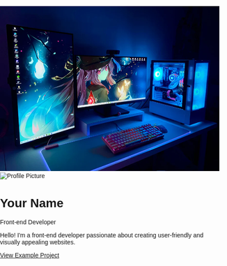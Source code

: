 <!DOCTYPE html>
<html lang="en">
<head>
<meta charset="UTF-8">
<meta name="viewport" content="width=device-width, initial-scale=1.0">
<title>Your Portfolio</title>
<style>
  body {
    margin: 0;
    padding: 0;
    font-family: Arial, sans-serif;
  }

  .container {
    position: relative;
    width: 100%;
    height: 100vh;
    overflow: hidden;
  }

  .background {
    position: absolute;
    top: 0;
    left: 0;
    width: 100%;
    height: 100%;
    z-index: -1;
    filter: blur(10px); /* Adjust the blur level as needed */
  }

  .content {
    position: absolute;
    top: 50%;
    left: 50%;
    transform: translate(-50%, -50%);
    background-color: rgba(255, 255, 255, 0.8); /* Adjust the opacity as needed */
    padding: 20px;
    border-radius: 10px;
    box-shadow: 0 0 10px rgba(0, 0, 0, 0.2);
    text-align: center;
  }

  .profile-pic {
    width: 150px;
    height: 150px;
    border-radius: 50%;
    object-fit: cover;
    margin-bottom: 10px;
  }

  .content h1 {
    margin: 0;
    font-size: 24px;
  }

  .content p {
    margin: 10px 0;
    font-size: 16px;
  }

  .example-link {
    display: inline-block;
    margin-top: 15px;
    font-size: 18px;
    text-decoration: none;
    color: #333;
    border: 1px solid #333;
    padding: 5px 10px;
    border-radius: 5px;
  }
</style>
</head>
<body>
<div class="container">
  <img class="background" src="IMG_9247.webp" alt="Blurred Background">
  <div class="content">
    <img class="profile-pic" src="profile-picture.jpg" alt="Profile Picture">
    <h1>Your Name</h1>
    <p>Front-end Developer</p>
    <p>Hello! I'm a front-end developer passionate about creating user-friendly and visually appealing websites.</p>
    <a class="example-link" href="example-project.html">View Example Project</a>
  </div>
</div>
</body>
</html>

